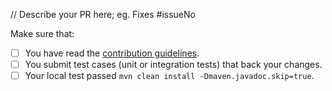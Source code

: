 // Describe your PR here; eg. Fixes #issueNo

<!--
Thank you for proposing a pull request. This template will guide you through the essential steps necessary for a pull request.
-->
Make sure that:

- [ ] You have read the [contribution guidelines](https://shenyu.apache.org/community/contributor).
- [ ] You submit test cases (unit or integration tests) that back your changes.
- [ ] Your local test passed `mvn clean install -Dmaven.javadoc.skip=true`.
